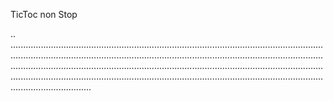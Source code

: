 TicToc non Stop

..
................................................................................................................................................................................................................................................................................................................................................................................................................................................................................................................................................
